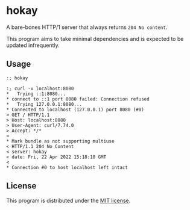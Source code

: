 # hokay

A bare-bones HTTP/1 server that always returns `204 No content`.

This program aims to take minimal dependencies and is expected to be updated
infrequently.

## Usage

```text
:; hokay
```

```text
:; curl -v localhost:8080
*   Trying ::1:8080...
* connect to ::1 port 8080 failed: Connection refused
*   Trying 127.0.0.1:8080...
* Connected to localhost (127.0.0.1) port 8080 (#0)
> GET / HTTP/1.1
> Host: localhost:8080
> User-Agent: curl/7.74.0
> Accept: */*
>
* Mark bundle as not supporting multiuse
< HTTP/1.1 204 No Content
< server: hokay
< date: Fri, 22 Apr 2022 15:18:10 GMT
<
* Connection #0 to host localhost left intact
```

## License

This program is distributed under the [MIT license](./LICENSE).
